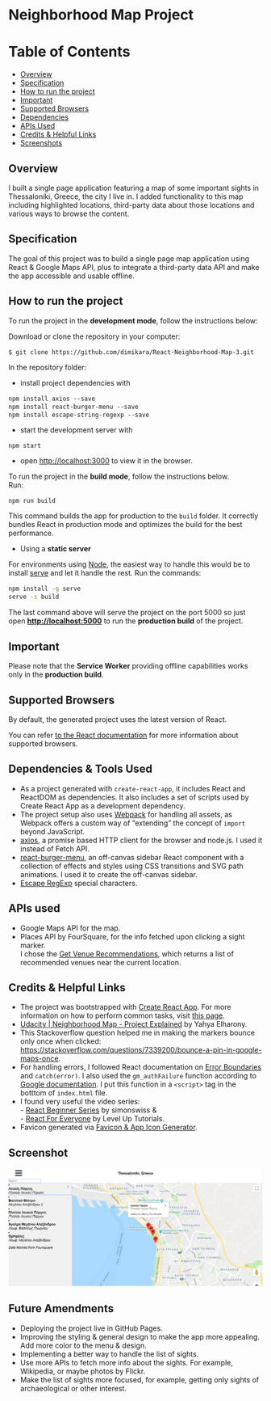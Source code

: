 # Neighborhood Map Project


# Table of Contents

* [Overview](#overview)
* [Specification](#specification)
* [How to run the project](#how-to-run-the-project)
* [Important](#important)
* [Supported Browsers](#supported-browsers)
* [Dependencies](#dependencies-&-tools-used)
* [APIs Used](#apis-used)
* [Credits & Helpful Links](#credits-&-helpful-links)
* [Screenshots](#screenshots)


## Overview

I built a single page application featuring a map of some important sights in Thessaloniki, Greece, the city I live in. I added functionality to this map including highlighted locations, third-party data about those locations and various ways to browse the content.


## Specification

The goal of this project was to build a single page map application using React & Google Maps API, plus to integrate a third-party data API and make the app accessible and usable offline.


## How to run the project

To run the project in the **development mode**, follow the instructions below: 

Download or clone the repository in your computer:
```
$ git clone https://github.com/dimikara/React-Neighborhood-Map-3.git
```

In the repository folder: 
* install project dependencies with 
```
npm install axios --save
npm install react-burger-menu --save
npm install escape-string-regexp --save
```
* start the development server with 
```
npm start
```
* open [http://localhost:3000](http://localhost:3000) to view it in the browser.


To run the project in the **build mode**, follow the instructions below.<br>
Run: 
```
npm run build
```
This command builds the app for production to the `build` folder. It correctly bundles React in production mode and optimizes the build for the best performance.

* Using a **static server**

For environments using [Node](https://nodejs.org/), the easiest way to handle this would be to install [serve](https://github.com/zeit/serve) and let it handle the rest. Run the commands:

```sh
npm install -g serve
serve -s build
```

The last command above will serve the project on the port 5000 so just open **[http://localhost:5000](http://localhost:5000)** to run the **production build** of the project.


## Important

Please note that the **Service Worker** providing offline capabilities works only in the **production build**. 


## Supported Browsers

By default, the generated project uses the latest version of React.

You can refer [to the React documentation](https://reactjs.org/docs/react-dom.html#browser-support) for more information about supported browsers.


## Dependencies & Tools Used

* As a project generated with `create-react-app`, it includes React and ReactDOM as dependencies. It also includes a set of scripts used by Create React App as a development dependency.
* The project setup also uses [Webpack](https://webpack.js.org/) for handling all assets, as Webpack offers a custom way of “extending” the concept of `import` beyond JavaScript.
* [axios](https://github.com/axios/axios), a promise based HTTP client for the browser and node.js. I used it instead of Fetch API.
* [react-burger-menu](http://negomi.github.io/react-burger-menu/), an off-canvas sidebar React component with a collection of effects and styles using CSS transitions and SVG path animations. I used it to create the off-canvas sidebar.
* [Escape RegExp](https://www.npmjs.com/package/escape-string-regexp) special characters.


## APIs used

* Google Maps API for the map.
* Places API by FourSquare, for the info fetched upon clicking a sight marker.<br>
I chose the [Get Venue Recommendations](https://developer.foursquare.com/docs/api/venues/explore), which returns a list of recommended venues near the current location.


## Credits & Helpful Links

* The project was bootstrapped with [Create React App](https://github.com/facebookincubator/create-react-app). For more information on how to perform common tasks, visit [this page](https://github.com/facebookincubator/create-react-app/blob/master/packages/react-scripts/template/README.md).
* [Udacity | Neighborhood Map - Project Explained](https://www.youtube.com/playlist?list=PLgOB68PvvmWCGNn8UMTpcfQEiITzxEEA1) by Yahya Elharony.
* This Stackoverflow question helped me in making the markers bounce only once when clicked: https://stackoverflow.com/questions/7339200/bounce-a-pin-in-google-maps-once.
* For handling errors, I followed React documentation on [Error Boundaries](https://reactjs.org/docs/error-boundaries.html) and `catch(error)`. I also used the `gm_authFailure` function according to [Google documentation](https://developers.google.com/maps/documentation/javascript/events). I put this function in a `<script>` tag in the botttom of `index.html` file. 
* I found very useful the video series: 
<br>- [React Beginner Series](https://www.youtube.com/playlist?list=PLHrxuCR-0CcT7hgVVlh0lBWTqYkEEF55m) by simonswiss &
<br> - [React For Everyone](https://www.youtube.com/playlist?list=PLLnpHn493BHFfs3Uj5tvx17mXk4B4ws4p) by Level Up Tutorials.
* Favicon generated via [Favicon & App Icon Generator](https://www.favicon-generator.org/).


## Screenshot

![Screenshot](./src/media/Screenshot10.PNG "Screenshot of the App")


## Future Amendments

* Deploying the project live in GitHub Pages.
* Improving the styling & general design to make the app more appealing. Add more color to the menu & design.
* Implementing a better way to handle the list of sights.
* Use more APIs to fetch more info about the sights. For example, Wikipedia, or maybe photos by Flickr.
* Make the list of sights more focused, for example, getting only sights of archaeological or other interest.
